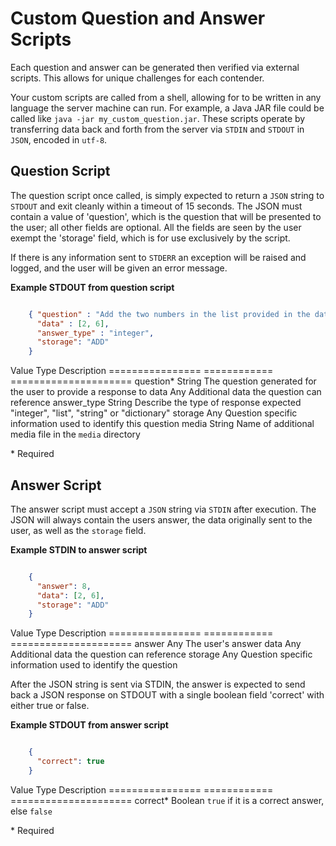 Custom Question and Answer Scripts
==================================

Each question and answer can be generated then verified via external scripts.
This allows for unique challenges for each contender. 

Your custom scripts are called from a shell, allowing for to be written in any language 
the server machine can run. For example, a Java JAR file could be called like `java -jar my_custom_question.jar`. 
These scripts operate by transferring data back and forth from the server via `STDIN` and `STDOUT` in `JSON`, encoded in `utf-8`. 


Question Script
---------------

The question script once called, is simply expected to return a `JSON` string to `STDOUT` and exit cleanly within a timeout of 15 seconds.
The JSON must contain a value of 'question', which is the question that will be presented to the user; all other fields
are optional. All the fields are seen by the user exempt the 'storage' field, which is for use exclusively by the script. 

If there is any information sent to `STDERR` an exception will be raised and logged, and the user will be given an error message. 

**Example STDOUT from question script**

```json

    { "question" : "Add the two numbers in the list provided in the data together",
      "data" : [2, 6],
      "answer_type" : "integer",
      "storage": "ADD"
    }
```

 Value             Type          Description
================  ============  =====================
 question\*        String        The question generated for the user to provide a response to
 data              Any           Additional data the question can reference
 answer_type       String        Describe the type of response expected "integer", "list", "string" or "dictionary"
 storage           Any           Question specific information used to identify this question
 media             String        Name of additional media file in the `media` directory
 
 \* Required
 
 
 
Answer Script
-------------
 
The answer script must accept a `JSON` string via `STDIN` after execution.  The JSON will always contain the users answer,
the data originally sent to the user, as well as the `storage` field.

**Example STDIN to answer script**

```json

    { 
      "answer": 8,
      "data": [2, 6],
      "storage": "ADD" 
    }

```

 Value             Type          Description
================  ============  =====================
 answer            Any           The user's answer
 data              Any           Additional data the question can reference
 storage           Any           Question specific information used to identify the question
 
 
 After the JSON string is sent via STDIN, the answer is expected to send back a JSON response on STDOUT with a 
 single boolean field 'correct' with either true or false.
  
  
**Example STDOUT from answer script**

```json

    { 
      "correct": true
    }

```

 Value             Type          Description
================  ============  =====================
 correct\*           Boolean       `true` if it is a correct answer, else `false` 
 
 \* Required
  
 